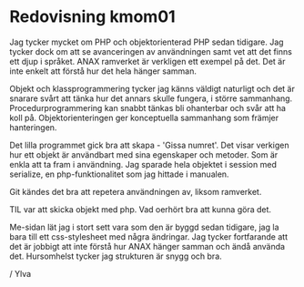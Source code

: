 ---
---
Redovisning kmom01
=========================

Jag tycker mycket om PHP och objektorienterad PHP sedan tidigare.
Jag tycker dock om att se avanceringen av användningen samt vet att det finns ett djup i språket.
ANAX ramverket är verkligen ett exempel på det. Det är inte enkelt att förstå hur det hela hänger samman.

Objekt och klassprogrammering tycker jag känns väldigt naturligt och det är snarare svårt att tänka hur det annars skulle fungera, i större sammanhang. Procedurprogrammering kan snabbt tänkas bli ohanterbar och svår att ha koll på. Objektorienteringen ger konceptuella sammanhang som
främjer hanteringen.

Det lilla programmet gick bra att skapa - 'Gissa numret'. Det visar verkigen hur ett objekt är användbart med sina egenskaper och metoder.
Som är enkla att ta fram i användning. Jag sparade hela objektet i session med serialize, en php-funktionalitet som jag hittade i manualen.

Git kändes det bra att repetera användningen av, liksom ramverket.

TIL var att skicka objekt med php. Vad oerhört bra att kunna göra det.

Me-sidan lät jag i stort sett vara som den är byggd sedan tidigare, jag la bara till ett css-stylesheet med några ändringar.
Jag tycker fortfarande att det är jobbigt att inte förstå hur ANAX hänger samman och ändå använda det.
Hursomhelst tycker jag strukturen är snygg och bra.

/ Ylva
